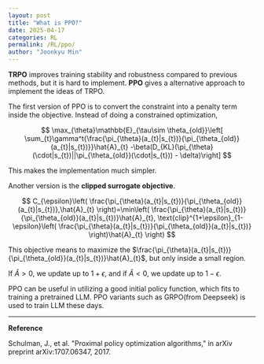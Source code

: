 ```yaml
---
layout: post
title: "What is PPO?"
date: 2025-04-17
categories: RL
permalink: /RL/ppo/
author: "Joonkyu Min"
---
```


**TRPO** improves training stability and robustness compared to previous methods, but it is hard to implement.
**PPO** gives a alternative approach to implement the ideas of TRPO.

The first version of PPO is to convert the constraint into a penalty term inside the objective.
Instead of doing a constrained optimization,

$$
\max_{\theta}\mathbb{E}_{\tau\sim \theta_{old}}\left[ \sum_{t}\gamma^t{\frac{\pi_{\theta}(a_{t}|s_{t})}{\pi_{\theta_{old}}(a_{t}|s_{t})}}\hat{A}_{t} -\beta(D_{KL}(\pi_{\theta}(\cdot|s_{t})||\pi_{\theta_{old}}(\cdot|s_{t})) - \delta)\right] 
$$

This makes the implementation much simpler.

Another version is the **clipped surrogate objective**.

$$
C_{\epsilon}\left( \frac{\pi_{\theta}(a_{t}|s_{t})}{\pi_{\theta_{old}}(a_{t}|s_{t})},\hat{A}_{t} \right)=\min\left( \frac{\pi_{\theta}(a_{t}|s_{t})}{\pi_{\theta_{old}}(a_{t}|s_{t})}\hat{A}_{t}, \text{clip}^{1+\epsilon}_{1-\epsilon}\left( \frac{\pi_{\theta}(a_{t}|s_{t})}{\pi_{\theta_{old}}(a_{t}|s_{t})} \right)\hat{A}_{t} \right)
$$

This objective means to maximize the $\frac{\pi_{\theta}(a_{t}|s_{t})}{\pi_{\theta_{old}}(a_{t}|s_{t})}\hat{A}_{t}$, but only inside a small region.

If $\hat{A}>0$, we update up to $1+\epsilon$, and if $\hat{A}<0$, we update up to $1-\epsilon$.

PPO can be useful in utilizing a good initial policy function, which fits to training a pretrained LLM.
PPO variants such as GRPO(from Deepseek) is used to train LLM these days.


---

**Reference**

Schulman, J., et al. "Proximal policy optimization algorithms," in arXiv preprint arXiv:1707.06347, 2017.


